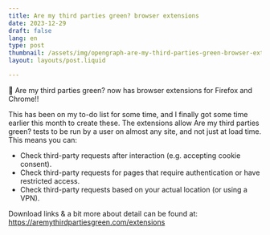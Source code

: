 ```yaml
---
title: Are my third parties green? browser extensions
date: 2023-12-29
draft: false
lang: en
type: post
thumbnail: /assets/img/opengraph-are-my-third-parties-green-browser-extensions.png
layout: layouts/post.liquid

---
```


🎉 Are my third parties green? now has browser extensions for Firefox and Chrome!!

This has been on my to-do list for some time, and I finally got some time earlier this month to create these. The extensions allow Are my third parties green? tests to be run by a user on almost any site, and not just at load time. This means you can:

- Check third-party requests after interaction (e.g. accepting cookie consent).
- Check third-party requests for pages that require authentication or have restricted access.
- Check third-party requests based on your actual location (or using a VPN).

Download links & a bit more about detail can be found at:
<https://aremythirdpartiesgreen.com/extensions>
